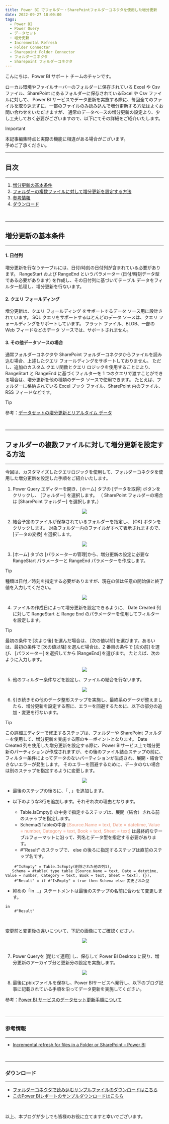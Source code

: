 ```yaml
---
title: Power BI でフォルダー・SharePointフォルダーコネクタを使用した増分更新
date: 2022-09-27 18:00:00 
tags:
  - Power BI
  - Power Query
  - データセット
  - 増分更新
  - Incremental Refresh
  - Folder Connector
  - Sharepoint Folder Connector
  - フォルダーコネクタ
  - Sharepoint フォルダーコネクタ
---
```


こんにちは、Power BI サポート チームのチャンです。   

ローカル環境やファイルサーバーのフォルダーに保存されている Excel や Csv ファイル、SharePoint にあるフォルダーに保存されているExcel や Csv ファイルに対して、 Power BI サービスでデータ更新を実施する際に、毎回全てのファイルを取り込まずに、一部のファイルのみ読み込んで増分更新する方法はよくお問い合わせをいただきますが、
通常のデータベースの増分更新の設定より、少し工夫しておく必要がございますので、以下にてその詳細をご紹介いたします。

<!-- more -->


> [!IMPORTANT]  
> 本記事編集時点と実際の機能に相違がある場合がございます。  
> 予めご了承ください。


---
## 目次
---
1. [増分更新の基本条件](#増分更新の基本条件)
2. [フォルダーの複数ファイルに対して増分更新を設定する方法](#フォルダーの複数ファイルに対して増分更新を設定する方法)
3. [参考情報](#参考情報)
4. [ダウンロード](#ダウンロード)
</br>

---
## 増分更新の基本条件
---

#### 1. 日付列
増分更新を行なうテーブルには、日付/時刻の日付列が含まれている必要があります。 RangeStart および RangeEnd というパラメーター (日付/時刻データ型である必要があります) を作成し、その日付列に基づいてテーブル データをフィルター処理し、増分更新を行ないます。 

#### 2. クエリ フォールディング
増分更新は、クエリ フォールディング をサポートするデータ ソース用に設計されています。 SQL クエリをサポートするほとんどのデータ ソースは、クエリ フォールディングをサポートしています。 フラット ファイル、BLOB、一部の Web フィードなどのデータ ソースでは、サポートされません。

#### 3. その他データソースの場合
通常フォルダーコネクタや SharePoint フォルダーコネクタからファイルを読み込む場合、上述したクエリ フォールディングをサポートしておりません。
ただし、追加のカスタム クエリ関数とクエリ ロジックを使用することにより、RangeStart と RangeEnd に基づくフィルターを 1 つのクエリで渡すことができる場合は、増分更新を他の種類のデータ ソースで使用できます。 たとえば、フォルダーに格納されている Excel ブック ファイル、SharePoint 内のファイル、RSS フィードなどです。 

> [!TIP]
> 参考：[データセットの増分更新とリアルタイム データ](https://learn.microsoft.com/ja-jp/power-bi/connect-data/incremental-refresh-overview#requirements)

</br>

---
## フォルダーの複数ファイルに対して増分更新を設定する方法
---

今回は、カスタマイズしたクエリロジックを使用して、フォルダーコネクタを使用した増分更新を設定した手順をご紹介いたします。

1. Power Query エディターを開き、[ホーム] タブの [データを取得] ボタンをクリックし、 [フォルダー] を選択します。
（ SharePoint フォルダーの場合は [SharePoint フォルダー] を選択します。）

<div align="center">
<img src="1.png">
</div>


2. 結合予定のファイルが保存されているフォルダーを指定し、 [OK] ボタンをクリックします。
対象フォルダー内のファイルがすべて表示されますので、 [データの変換] を選択します。

<div align="center">
<img src="2.png">
</div>


3. [ホーム] タブの [パラメーターの管理]から、増分更新の設定に必要な RangeStart パラメーターと RangeEnd パラメーターを作成します。

> [!TIP]
> 種類は日付／時刻を指定する必要がありますが、現在の値は任意の開始値と終了値を入力してください。

<div align="center">
<img src="3.png">
</div>

4. ファイルの作成日によって増分更新を設定できるように、 Date Created 列に対して RangeStart と Range End のパラメーターを使用してフィルターを設定します。

> [!TIP]
> 最初の条件で [次より後] を選んだ場合は、 [次の値以前] を選びます。あるいは、最初の条件で [次の値以降] を選んだ場合は、2 番目の条件で [次の前] を選び、 [パラメーター] を選択してから [RangeEnd] を選びます。 たとえば、次のように入力します。 

<div align="center">
<img src="4.png">
</div>


5. 他のフィルター条件などを設定し、ファイルの結合を行ないます。

<div align="center">
<img src="5.png">
</div>


6. 引き続きその他のデータ整形ステップを実施し、最終系のデータが整えましたら、増分更新を設定する際に、エラーを回避するために、以下の部分の追加・変更を行ないます。

> [!TIP]
> この詳細エディターで修正するステップは、フォルダーや SharePoint フォルダーを使用して、増分更新を実施する際のキーポイントとなります。
> Date Created 列を使用した増分更新を設定する際に、Power BIサービス上で増分更新のパーティションが作成されますが、その後のファイル結合ステップの前に、フィルター条件によってデータのないパーティションが生成され、展開・結合できないエラーが発生します。
> そのエラーを回避するために、データのない場合は別のステップを指定するように変更します。

<div align="center">
<img src="6-1.png">
</div>

- 最後のステップの後ろに、「 , 」を追加します。

- 以下のような3行を追加します。それぞれ次の理由となります。
  - Table.IsEmpty() の中身で指定するステップは、展開（結合）される前のステップを指定します。
  - SchemaのTableの中身<font color="DarkSalmon"> [Source.Name = text, Date = datetime, Value = number, Category = text, Book = text, Sheet = text] </font>は最終的なテーブルフォーマットに沿って、列名とデータ型を指定する必要があります。
  - #"Result" のステップで、 else の後ろに指定するステップは直前のステップ名です。

```
    #"IsEmpty" = Table.IsEmpty(削除された他の列1),
   Schema = #table( type table [Source.Name = text, Date = datetime, Value = number, Category = text, Book = text, Sheet = text], {}),
    #"Result" = if #"IsEmpty" = true then Schema else 変更された型
```

- 締めの「In …」ステートメントは最後のステップの名前に合わせて変更します。

```
in
    #"Result"

```

</br>

変更前と変更後の違いについて、下記の画像にてご確認ください。

<div align="center">
<img src="6-2.png">
</div>


</br>

7. Power Queryを [閉じて適用] し、保存して Power BI Desktop に戻り、増分更新のアーカイブ分と更新分の設定を実施します。

<div align="center">
<img src="7.png">
</div>

8. 最後にpbixファイルを保存し、Power BIサービスへ発行し、以下のブログ記事に記載されている手順を沿ってデータ更新を実施してください。

参考：[Power BI サービスのデータセット更新手順について](https://jpbap-sqlbi.github.io/blog/powerbi/pbi_refresh_settings/)

</br>

---
### 参考情報
---
-  [Incremental refresh for files in a Folder or SharePoint – Power BI](https://www.thepoweruser.com/2020/01/19/incremental-refresh-for-files-in-a-folder-or-sharepoint-power-bi/)

</br>

---
### ダウンロード
---

- [フォルダーコネクタで読み込むサンプルファイルのダウンロードはこちら](Incremental.zip)
- [このPower BIレポートのサンプルダウンロードはこちら](Folder_Incremental.pbix)

</br>


以上、本ブログが少しでも皆様のお役に立てますと幸いでございます。
